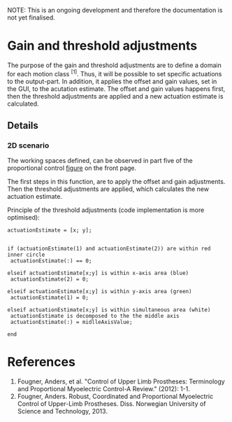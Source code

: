 NOTE: This is an ongoing development and therefore the documentation is not yet finalised.

# Gain and threshold adjustments #
The purpose of the gain and threshold adjustments are to define a domain for each motion class <sup>[1]</sup>. Thus, it will be possible to set specific actuations to the output-part. In addition, it applies the offset and gain values, set in the GUI, to the acutation estimate. The offset and gain values happens first, then the threshold adjustments are applied and a new actuation estimate is calculated.

## Details ##

### 2D scenario ###
The working spaces defined, can be observed in part five of the proportional control [figure](NTNU.md) on the front page.

The first steps in this function, are to apply the offset and gain adjustments. Then the threshold adjustments are applied, which calculates the new actuation estimate.

Principle of the threshold adjustments (code implementation is more optimised):
```
actuationEstimate = [x; y];


if (actuationEstimate(1) and actuationEstimate(2)) are within red inner circle
 actuationEstimate(:) == 0;

elseif actuationEstimate[x;y] is within x-axis area (blue)
 actuationEstimate(2) = 0;

elseif actuationEstimate[x;y] is within y-axis area (green)
 actuationEstimate(1) = 0;

elseif actuationEstimate[x;y] is within simultaneous area (white)
 actuationEstimate is decomposed to the the middle axis
 actuationEstimate(:) = midlleAxisValue;

end
```

# References #
  1. Fougner, Anders, et al. "Control of Upper Limb Prostheses: Terminology and Proportional Myoelectric Control-A Review." (2012): 1-1.
  1. Fougner, Anders. Robust, Coordinated and Proportional Myoelectric Control of Upper-Limb Prostheses. Diss. Norwegian University of Science and Technology, 2013.